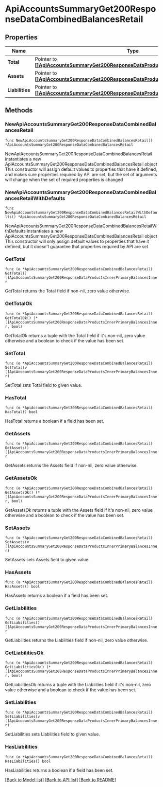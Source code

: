 # ApiAccountsSummaryGet200ResponseDataCombinedBalancesRetail

## Properties

Name | Type | Description | Notes
------------ | ------------- | ------------- | -------------
**Total** | Pointer to [**[]ApiAccountsSummaryGet200ResponseDataProductsInnerPrimaryBalancesInner**](ApiAccountsSummaryGet200ResponseDataProductsInnerPrimaryBalancesInner.md) |  | [optional] 
**Assets** | Pointer to [**[]ApiAccountsSummaryGet200ResponseDataProductsInnerPrimaryBalancesInner**](ApiAccountsSummaryGet200ResponseDataProductsInnerPrimaryBalancesInner.md) |  | [optional] 
**Liabilities** | Pointer to [**[]ApiAccountsSummaryGet200ResponseDataProductsInnerPrimaryBalancesInner**](ApiAccountsSummaryGet200ResponseDataProductsInnerPrimaryBalancesInner.md) |  | [optional] 

## Methods

### NewApiAccountsSummaryGet200ResponseDataCombinedBalancesRetail

`func NewApiAccountsSummaryGet200ResponseDataCombinedBalancesRetail() *ApiAccountsSummaryGet200ResponseDataCombinedBalancesRetail`

NewApiAccountsSummaryGet200ResponseDataCombinedBalancesRetail instantiates a new ApiAccountsSummaryGet200ResponseDataCombinedBalancesRetail object
This constructor will assign default values to properties that have it defined,
and makes sure properties required by API are set, but the set of arguments
will change when the set of required properties is changed

### NewApiAccountsSummaryGet200ResponseDataCombinedBalancesRetailWithDefaults

`func NewApiAccountsSummaryGet200ResponseDataCombinedBalancesRetailWithDefaults() *ApiAccountsSummaryGet200ResponseDataCombinedBalancesRetail`

NewApiAccountsSummaryGet200ResponseDataCombinedBalancesRetailWithDefaults instantiates a new ApiAccountsSummaryGet200ResponseDataCombinedBalancesRetail object
This constructor will only assign default values to properties that have it defined,
but it doesn't guarantee that properties required by API are set

### GetTotal

`func (o *ApiAccountsSummaryGet200ResponseDataCombinedBalancesRetail) GetTotal() []ApiAccountsSummaryGet200ResponseDataProductsInnerPrimaryBalancesInner`

GetTotal returns the Total field if non-nil, zero value otherwise.

### GetTotalOk

`func (o *ApiAccountsSummaryGet200ResponseDataCombinedBalancesRetail) GetTotalOk() (*[]ApiAccountsSummaryGet200ResponseDataProductsInnerPrimaryBalancesInner, bool)`

GetTotalOk returns a tuple with the Total field if it's non-nil, zero value otherwise
and a boolean to check if the value has been set.

### SetTotal

`func (o *ApiAccountsSummaryGet200ResponseDataCombinedBalancesRetail) SetTotal(v []ApiAccountsSummaryGet200ResponseDataProductsInnerPrimaryBalancesInner)`

SetTotal sets Total field to given value.

### HasTotal

`func (o *ApiAccountsSummaryGet200ResponseDataCombinedBalancesRetail) HasTotal() bool`

HasTotal returns a boolean if a field has been set.

### GetAssets

`func (o *ApiAccountsSummaryGet200ResponseDataCombinedBalancesRetail) GetAssets() []ApiAccountsSummaryGet200ResponseDataProductsInnerPrimaryBalancesInner`

GetAssets returns the Assets field if non-nil, zero value otherwise.

### GetAssetsOk

`func (o *ApiAccountsSummaryGet200ResponseDataCombinedBalancesRetail) GetAssetsOk() (*[]ApiAccountsSummaryGet200ResponseDataProductsInnerPrimaryBalancesInner, bool)`

GetAssetsOk returns a tuple with the Assets field if it's non-nil, zero value otherwise
and a boolean to check if the value has been set.

### SetAssets

`func (o *ApiAccountsSummaryGet200ResponseDataCombinedBalancesRetail) SetAssets(v []ApiAccountsSummaryGet200ResponseDataProductsInnerPrimaryBalancesInner)`

SetAssets sets Assets field to given value.

### HasAssets

`func (o *ApiAccountsSummaryGet200ResponseDataCombinedBalancesRetail) HasAssets() bool`

HasAssets returns a boolean if a field has been set.

### GetLiabilities

`func (o *ApiAccountsSummaryGet200ResponseDataCombinedBalancesRetail) GetLiabilities() []ApiAccountsSummaryGet200ResponseDataProductsInnerPrimaryBalancesInner`

GetLiabilities returns the Liabilities field if non-nil, zero value otherwise.

### GetLiabilitiesOk

`func (o *ApiAccountsSummaryGet200ResponseDataCombinedBalancesRetail) GetLiabilitiesOk() (*[]ApiAccountsSummaryGet200ResponseDataProductsInnerPrimaryBalancesInner, bool)`

GetLiabilitiesOk returns a tuple with the Liabilities field if it's non-nil, zero value otherwise
and a boolean to check if the value has been set.

### SetLiabilities

`func (o *ApiAccountsSummaryGet200ResponseDataCombinedBalancesRetail) SetLiabilities(v []ApiAccountsSummaryGet200ResponseDataProductsInnerPrimaryBalancesInner)`

SetLiabilities sets Liabilities field to given value.

### HasLiabilities

`func (o *ApiAccountsSummaryGet200ResponseDataCombinedBalancesRetail) HasLiabilities() bool`

HasLiabilities returns a boolean if a field has been set.


[[Back to Model list]](../README.md#documentation-for-models) [[Back to API list]](../README.md#documentation-for-api-endpoints) [[Back to README]](../README.md)


